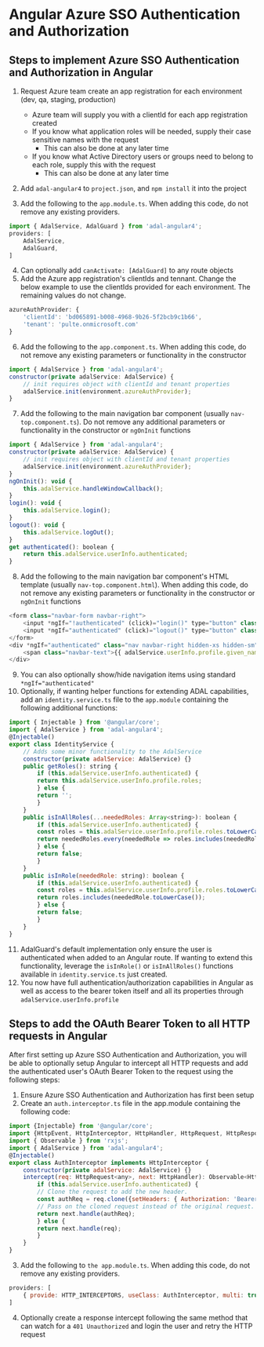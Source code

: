# Angular Azure SSO Authentication and Authorization

## Steps to implement Azure SSO Authentication and Authorization in Angular

1. Request Azure team create an app registration for each environment (dev, qa, staging, production)

    * Azure team will supply you with a clientId for each app registration created
    * If you know what application roles will be needed, supply their case sensitive names with the request
        * This can also be done at any later time
    * If you know what Active Directory users or groups need to belong to each role, supply this with the request
        * This can also be done at any later time
2. Add `adal-angular4` to `project.json`, and `npm install` it into the project
3. Add the following to the `app.module.ts`.  When adding this code, do not remove any existing providers.

```javascript
import { AdalService, AdalGuard } from 'adal-angular4';
providers: [
	AdalService,
	AdalGuard,
]
```

4. Can optionally add `canActivate: [AdalGuard]` to any route objects
5. Add the Azure app registration's clientIds and tennant.  Change the below example to use the clientIds provided for each environment.  The remaining values do not change.

```javascript
azureAuthProvider: {
	'clientId': 'bd065891-b008-4968-9b26-5f2bcb9c1b66',
	'tenant': 'pulte.onmicrosoft.com'
}
```

6. Add the following to the `app.component.ts`.  When adding this code, do not remove any existing parameters or functionality in the constructor

```javascript
import { AdalService } from 'adal-angular4';
constructor(private adalService: AdalService) {
	// init requires object with clientId and tenant properties
	adalService.init(environment.azureAuthProvider);
}
```

7. Add the following to the main navigation bar component (usually `nav-top.component.ts`).  Do not remove any additional parameters or functionality in the constructor or `ngOnInit` functions

```javascript
import { AdalService } from 'adal-angular4';
constructor(private adalService: AdalService) {
	// init requires object with clientId and tenant properties
	adalService.init(environment.azureAuthProvider);
}
ngOnInit(): void {
	this.adalService.handleWindowCallback();
}
login(): void {
	this.adalService.login();
}
logout(): void {
	this.adalService.logOut();
}
get authenticated(): boolean {
	return this.adalService.userInfo.authenticated;
}
```

8. Add the following to the main navigation bar component's HTML template (usually `nav-top.component.html`).  When adding this code, do not remove any existing parameters or functionality in the constructor or `ngOnInit` functions

```javascript
<form class="navbar-form navbar-right">
	<input *ngIf="!authenticated" (click)="login()" type="button" class="btn btn-primary" value="Login">
	<input *ngIf="authenticated" (click)="logout()" type="button" class="btn sm btn-default" value="Logout">
</form>
<div *ngIf="authenticated" class="nav navbar-right hidden-xs hidden-sm">
	<span class="navbar-text">{{ adalService.userInfo.profile.given_name + ' ' + adalService.userInfo.profile.family_name }}</span>
</div>
```

9. You can also optionally show/hide navigation items using standard `*ngIf="authenticated"`
10. Optionally, if wanting helper functions for extending ADAL capabilities, add an `identity.service.ts` file to the `app.module` containing the following additional functions:

```javascript
import { Injectable } from '@angular/core';
import { AdalService } from 'adal-angular4';
@Injectable()
export class IdentityService {
	// Adds some minor functionality to the AdalService
	constructor(private adalService: AdalService) {}
	public getRoles(): string {
		if (this.adalService.userInfo.authenticated) {
		return this.adalService.userInfo.profile.roles;
		} else {
		return '';
		}
	}
	public isInAllRoles(...neededRoles: Array<string>): boolean {
		if (this.adalService.userInfo.authenticated) {
		const roles = this.adalService.userInfo.profile.roles.toLowerCase();
		return neededRoles.every(neededRole => roles.includes(neededRole.toLowerCase()));
		} else {
		return false;
		}
	}
	public isInRole(neededRole: string): boolean {
		if (this.adalService.userInfo.authenticated) {
		const roles = this.adalService.userInfo.profile.roles.toLowerCase();
		return roles.includes(neededRole.toLowerCase());
		} else {
		return false;
		}
	}
}
```

11. AdalGuard's default implementation only ensure the user is authenticated when added to an Angular route.  If wanting to extend this functionality, leverage the `isInRole()` or `isInAllRoles()` functions available in `identity.service.ts` just created.
12. You now have full authentication/authorization capabilities in Angular as well as access to the bearer token itself and all its properties through `adalService.userInfo.profile`

## Steps to add the OAuth Bearer Token to all HTTP requests in Angular

After first setting up Azure SSO Authentication and Authorization, you will be able to optionally setup Angular to intercept all HTTP requests and add the authenticated user's OAuth Bearer Token to the request using the following steps:

1. Ensure Azure SSO Authentication and Authorization has first been setup
2. Create an `auth.interceptor.ts` file in the app.module containing the following code:

```javascript
import {Injectable} from '@angular/core';
import {HttpEvent, HttpInterceptor, HttpHandler, HttpRequest, HttpResponse} from '@angular/common/http';
import { Observable } from 'rxjs';
import { AdalService } from 'adal-angular4';
@Injectable()
export class AuthInterceptor implements HttpInterceptor {
	constructor(private adalService: AdalService) {}
	intercept(req: HttpRequest<any>, next: HttpHandler): Observable<HttpEvent<any>> {
		if (this.adalService.userInfo.authenticated) {
		// Clone the request to add the new header.
		const authReq = req.clone({setHeaders: { Authorization: 'Bearer ' + this.adalService.userInfo.token }});
		// Pass on the cloned request instead of the original request.
		return next.handle(authReq);
		} else {
		return next.handle(req);
		}
	}
}
```

3. Add the following to `the app.module.ts`.  When adding this code, do not remove any existing providers.

```javascript
providers: [
    { provide: HTTP_INTERCEPTORS, useClass: AuthInterceptor, multi: true, }
]
```

4. Optionally create a response intercept following the same method that can watch for a `401 Unauthorized` and login the user and retry the HTTP request
